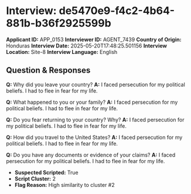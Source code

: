 # Interview: de5470e9-f4c2-4b64-881b-b36f2925599b
**Applicant ID:** APP_0153
**Interviewer ID:** AGENT_7439
**Country of Origin:** Honduras
**Interview Date:** 2025-05-20T17:48:25.501156
**Interview Location:** Site-8
**Interview Language:** English

## Question & Responses

**Q:** Why did you leave your country?
**A:** I faced persecution for my political beliefs. I had to flee in fear for my life.

**Q:** What happened to you or your family?
**A:** I faced persecution for my political beliefs. I had to flee in fear for my life.

**Q:** Do you fear returning to your country? Why?
**A:** I faced persecution for my political beliefs. I had to flee in fear for my life.

**Q:** How did you travel to the United States?
**A:** I faced persecution for my political beliefs. I had to flee in fear for my life.

**Q:** Do you have any documents or evidence of your claims?
**A:** I faced persecution for my political beliefs. I had to flee in fear for my life.

- **Suspected Scripted:** True
- **Script Cluster:** 2
- **Flag Reason:** High similarity to cluster #2
